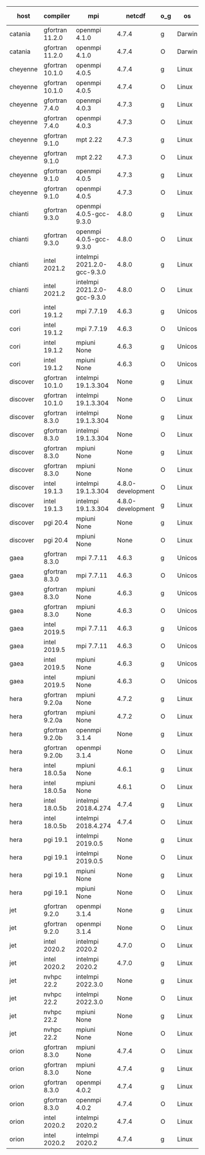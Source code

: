 

| host     | compiler                              | mpi                      | netcdf        | o_g        | os       | build       | u_pass          | u_fail          | s_pass            | s_fail            | e_pass             | e_fail             | nuopc_pass       | nuopc_fail       | artifacts link          |
|----------|---------------------------------------|--------------------------|---------------|------------|----------|-------------|-----------------|-----------------|-------------------|-------------------|--------------------|--------------------|------------------|------------------|-------------------------|
| catania | gfortran 11.2.0 | openmpi 4.1.0  | 4.7.4  | g | Darwin | PASS | None | None | None | None | None | None | None | None | <a href="https://github.com/esmf-org/esmf-test-artifacts/tree/658b3ee847bf757b53e4323b975fbf197c120685/develop/gfortran/11.2.0/g/openmpi/4.1.0" target="_blank">658b3ee</a> | 
| catania | gfortran 11.2.0 | openmpi 4.1.0  | 4.7.4  | O | Darwin | PASS | 13889 | 9 | 49 | 0 | 80 | 0 | 52 | 0 | <a href="https://github.com/esmf-org/esmf-test-artifacts/tree/b4784be3a4b242900b2921cd8264f7c4f6d3e2a1/develop/gfortran/11.2.0/O/openmpi/4.1.0" target="_blank">b4784be</a> | 
| cheyenne | gfortran 10.1.0 | openmpi 4.0.5  | 4.7.4  | g | Linux | PASS | None | None | None | None | None | None | None | None | <a href="https://github.com/esmf-org/esmf-test-artifacts/tree/3cb79f608a990c99b668bae26e947516b653f31f/develop/gfortran/10.1.0/g/openmpi/4.0.5" target="_blank">3cb79f6</a> | 
| cheyenne | gfortran 10.1.0 | openmpi 4.0.5  | 4.7.4  | O | Linux | PASS | 13898 | 0 | 49 | 0 | 80 | 0 | 52 | 0 | <a href="https://github.com/esmf-org/esmf-test-artifacts/tree/831b27553be4390148ccaf92a0e1d71a6c4d1918/develop/gfortran/10.1.0/O/openmpi/4.0.5" target="_blank">831b275</a> | 
| cheyenne | gfortran 7.4.0 | openmpi 4.0.3  | 4.7.3  | g | Linux | PASS | None | None | None | None | None | None | None | None | <a href="https://github.com/esmf-org/esmf-test-artifacts/tree/5fed5f997cabc1d6ddf2b434a4f6dca6db7f6ef3/develop/gfortran/7.4.0/g/openmpi/4.0.3" target="_blank">5fed5f9</a> | 
| cheyenne | gfortran 7.4.0 | openmpi 4.0.3  | 4.7.3  | O | Linux | PASS | 13898 | 0 | 49 | 0 | 80 | 0 | 52 | 0 | <a href="https://github.com/esmf-org/esmf-test-artifacts/tree/f76582b5d85b615fa32426c3d4b672942da6da7d/develop/gfortran/7.4.0/O/openmpi/4.0.3" target="_blank">f76582b</a> | 
| cheyenne | gfortran 9.1.0 | mpt 2.22  | 4.7.3  | g | Linux | PASS | 13898 | 0 | 49 | 0 | 80 | 0 | 52 | 0 | <a href="https://github.com/esmf-org/esmf-test-artifacts/tree/09758958036afba451fcdd7560f2b336f796085d/develop/gfortran/9.1.0/g/mpt/2.22" target="_blank">0975895</a> | 
| cheyenne | gfortran 9.1.0 | mpt 2.22  | 4.7.3  | O | Linux | PASS | 13897 | 1 | 49 | 0 | 80 | 0 | 52 | 0 | <a href="https://github.com/esmf-org/esmf-test-artifacts/tree/160cd78368f68156a20a9945c8788d24040f02cd/develop/gfortran/9.1.0/O/mpt/2.22" target="_blank">160cd78</a> | 
| cheyenne | gfortran 9.1.0 | openmpi 4.0.5  | 4.7.3  | g | Linux | PASS | None | None | None | None | None | None | None | None | <a href="https://github.com/esmf-org/esmf-test-artifacts/tree/9e1b211692f0e6a893e8a564c1b708dd2a2ec942/develop/gfortran/9.1.0/g/openmpi/4.0.5" target="_blank">9e1b211</a> | 
| cheyenne | gfortran 9.1.0 | openmpi 4.0.5  | 4.7.3  | O | Linux | PASS | 13898 | 0 | 49 | 0 | 80 | 0 | 52 | 0 | <a href="https://github.com/esmf-org/esmf-test-artifacts/tree/de8895c266df6e3d455c392ebb9817bba1639ca1/develop/gfortran/9.1.0/O/openmpi/4.0.5" target="_blank">de8895c</a> | 
| chianti | gfortran 9.3.0 | openmpi 4.0.5-gcc-9.3.0  | 4.8.0  | g | Linux | PASS | 13898 | 0 | 49 | 0 | 80 | 0 | 52 | 0 | <a href="https://github.com/esmf-org/esmf-test-artifacts/tree/a3c3ddb458333db99f0e1bde4f57e96a443b52a2/develop/gfortran/9.3.0/g/openmpi/4.0.5-gcc-9.3.0" target="_blank">a3c3ddb</a> | 
| chianti | gfortran 9.3.0 | openmpi 4.0.5-gcc-9.3.0  | 4.8.0  | O | Linux | PASS | 13898 | 0 | 49 | 0 | 80 | 0 | 52 | 0 | <a href="https://github.com/esmf-org/esmf-test-artifacts/tree/1bc9ca11ae894c1b655447956b5cf3ff3f909dcb/develop/gfortran/9.3.0/O/openmpi/4.0.5-gcc-9.3.0" target="_blank">1bc9ca1</a> | 
| chianti | intel 2021.2 | intelmpi 2021.2.0-gcc-9.3.0  | 4.8.0  | g | Linux | PASS | 13898 | 0 | 49 | 0 | 80 | 0 | 52 | 0 | <a href="https://github.com/esmf-org/esmf-test-artifacts/tree/27c4eb61cbacf8524626187ba5d2a5e5faebbbb6/develop/intel/2021.2/g/intelmpi/2021.2.0-gcc-9.3.0" target="_blank">27c4eb6</a> | 
| chianti | intel 2021.2 | intelmpi 2021.2.0-gcc-9.3.0  | 4.8.0  | O | Linux | PASS | 13898 | 0 | 49 | 0 | 80 | 0 | 52 | 0 | <a href="https://github.com/esmf-org/esmf-test-artifacts/tree/d8a56911758f55aaf2bda03358e374a9951dd390/develop/intel/2021.2/O/intelmpi/2021.2.0-gcc-9.3.0" target="_blank">d8a5691</a> | 
| cori | intel 19.1.2 | mpi 7.7.19  | 4.6.3  | g | Unicos | PASS | None | None | None | None | None | None | None | None | <a href="https://github.com/esmf-org/esmf-test-artifacts/tree/2cc430432a255410db26b2ddbbf83b653fd15660/develop/intel/19.1.2/g/mpi/7.7.19" target="_blank">2cc4304</a> | 
| cori | intel 19.1.2 | mpi 7.7.19  | 4.6.3  | O | Unicos | PASS | None | None | None | None | None | None | None | None | <a href="https://github.com/esmf-org/esmf-test-artifacts/tree/4e2cb71f82c08549d0ccdddaea38f7b670694428/develop/intel/19.1.2/O/mpi/7.7.19" target="_blank">4e2cb71</a> | 
| cori | intel 19.1.2 | mpiuni None  | 4.6.3  | g | Unicos | PASS | 12319 | 0 | 8 | 0 | 43 | 0 | None | None | <a href="https://github.com/esmf-org/esmf-test-artifacts/tree/73265acb57aa0407ae240c35b31b7c099b6e5370/develop/intel/19.1.2/g/mpiuni/None" target="_blank">73265ac</a> | 
| cori | intel 19.1.2 | mpiuni None  | 4.6.3  | O | Unicos | PASS | 12319 | 0 | 8 | 0 | 43 | 0 | None | None | <a href="https://github.com/esmf-org/esmf-test-artifacts/tree/98544f5097150deaf1f6b54399b58cf88617de81/develop/intel/19.1.2/O/mpiuni/None" target="_blank">98544f5</a> | 
| discover | gfortran 10.1.0 | intelmpi 19.1.3.304  | None  | g | Linux | PASS | 13883 | 15 | 49 | 0 | 80 | 0 | 52 | 0 | <a href="https://github.com/esmf-org/esmf-test-artifacts/tree/3c78a93b38d78c4144f717a20ada6f8cad19def5/develop/gfortran/10.1.0/g/intelmpi/19.1.3.304" target="_blank">3c78a93</a> | 
| discover | gfortran 10.1.0 | intelmpi 19.1.3.304  | None  | O | Linux | PASS | 13883 | 15 | 49 | 0 | 80 | 0 | 52 | 0 | <a href="https://github.com/esmf-org/esmf-test-artifacts/tree/af584c9f480422a704c5b163b844461c79665bab/develop/gfortran/10.1.0/O/intelmpi/19.1.3.304" target="_blank">af584c9</a> | 
| discover | gfortran 8.3.0 | intelmpi 19.1.3.304  | None  | g | Linux | PASS | 13883 | 15 | 49 | 0 | 80 | 0 | 52 | 0 | <a href="https://github.com/esmf-org/esmf-test-artifacts/tree/5031082e942815d42dc46866cf12dbcebe7f1738/develop/gfortran/8.3.0/g/intelmpi/19.1.3.304" target="_blank">5031082</a> | 
| discover | gfortran 8.3.0 | intelmpi 19.1.3.304  | None  | O | Linux | PASS | 13883 | 15 | 49 | 0 | 80 | 0 | 52 | 0 | <a href="https://github.com/esmf-org/esmf-test-artifacts/tree/0e7b5e97f11186537eeb0c3721048be411270eee/develop/gfortran/8.3.0/O/intelmpi/19.1.3.304" target="_blank">0e7b5e9</a> | 
| discover | gfortran 8.3.0 | mpiuni None  | None  | g | Linux | PASS | 12319 | 0 | 8 | 0 | 43 | 0 | None | None | <a href="https://github.com/esmf-org/esmf-test-artifacts/tree/7530192e1597a2ec3a8b075e634686f34f085808/develop/gfortran/8.3.0/g/mpiuni/None" target="_blank">7530192</a> | 
| discover | gfortran 8.3.0 | mpiuni None  | None  | O | Linux | PASS | 12319 | 0 | 8 | 0 | 43 | 0 | None | None | <a href="https://github.com/esmf-org/esmf-test-artifacts/tree/1803c506f11d176793c1c0ce7f434a4e2b53be98/develop/gfortran/8.3.0/O/mpiuni/None" target="_blank">1803c50</a> | 
| discover | intel 19.1.3 | intelmpi 19.1.3.304  | 4.8.0-development  | O | Linux | PASS | 13898 | 0 | 49 | 0 | 80 | 0 | 52 | 0 | <a href="https://github.com/esmf-org/esmf-test-artifacts/tree/de62a4f9882892552b3ce985376bdf7ff25ba8a0/develop/intel/19.1.3/O/intelmpi/19.1.3.304" target="_blank">de62a4f</a> | 
| discover | intel 19.1.3 | intelmpi 19.1.3.304  | 4.8.0-development  | g | Linux | PASS | 13898 | 0 | 49 | 0 | 80 | 0 | 52 | 0 | <a href="https://github.com/esmf-org/esmf-test-artifacts/tree/048a3f6742d9e43afb8134ae2b52652b0bfa373f/develop/intel/19.1.3/g/intelmpi/19.1.3.304" target="_blank">048a3f6</a> | 
| discover | pgi 20.4 | mpiuni None  | None  | g | Linux | PASS | 11694 | 625 | 4 | 4 | 40 | 3 | None | None | <a href="https://github.com/esmf-org/esmf-test-artifacts/tree/a387ea0155547139c9e5d2f51ee017c7fffb00b8/develop/pgi/20.4/g/mpiuni/None" target="_blank">a387ea0</a> | 
| discover | pgi 20.4 | mpiuni None  | None  | O | Linux | PASS | 11694 | 625 | 6 | 2 | 40 | 3 | None | None | <a href="https://github.com/esmf-org/esmf-test-artifacts/tree/b21ebc61d9b36ac17e586848a18f5574057bc891/develop/pgi/20.4/O/mpiuni/None" target="_blank">b21ebc6</a> | 
| gaea | gfortran 8.3.0 | mpi 7.7.11  | 4.6.3  | g | Unicos | PASS | 13897 | 1 | 49 | 0 | 80 | 0 | 47 | 5 | <a href="https://github.com/esmf-org/esmf-test-artifacts/tree/7609352a2caf20842b15d262b190521933d5e27f/develop/gfortran/8.3.0/g/mpi/7.7.11" target="_blank">7609352</a> | 
| gaea | gfortran 8.3.0 | mpi 7.7.11  | 4.6.3  | O | Unicos | PASS | 13897 | 1 | 49 | 0 | 80 | 0 | 47 | 5 | <a href="https://github.com/esmf-org/esmf-test-artifacts/tree/6b0322f50dbb5ae8d721f63bbd7f438d9e67a577/develop/gfortran/8.3.0/O/mpi/7.7.11" target="_blank">6b0322f</a> | 
| gaea | gfortran 8.3.0 | mpiuni None  | 4.6.3  | g | Unicos | PASS | 12319 | 0 | 8 | 0 | 43 | 0 | None | None | <a href="https://github.com/esmf-org/esmf-test-artifacts/tree/6543e32b0b4385cc16e03b5b03ae00a7028a7105/develop/gfortran/8.3.0/g/mpiuni/None" target="_blank">6543e32</a> | 
| gaea | gfortran 8.3.0 | mpiuni None  | 4.6.3  | O | Unicos | PASS | 12319 | 0 | 8 | 0 | 43 | 0 | None | None | <a href="https://github.com/esmf-org/esmf-test-artifacts/tree/3b9c06c46064078c59245593bbbaf8c022889362/develop/gfortran/8.3.0/O/mpiuni/None" target="_blank">3b9c06c</a> | 
| gaea | intel 2019.5 | mpi 7.7.11  | 4.6.3  | g | Unicos | PASS | 13883 | 15 | 49 | 0 | 80 | 0 | 47 | 5 | <a href="https://github.com/esmf-org/esmf-test-artifacts/tree/9109c30dcd1d78a4cf140b8659ede94e6e727871/develop/intel/2019.5/g/mpi/7.7.11" target="_blank">9109c30</a> | 
| gaea | intel 2019.5 | mpi 7.7.11  | 4.6.3  | O | Unicos | PASS | 13883 | 15 | 49 | 0 | 80 | 0 | 47 | 5 | <a href="https://github.com/esmf-org/esmf-test-artifacts/tree/c2e98d9a22e30ad0a9ea6abd61a9e34aef68f9ea/develop/intel/2019.5/O/mpi/7.7.11" target="_blank">c2e98d9</a> | 
| gaea | intel 2019.5 | mpiuni None  | 4.6.3  | g | Unicos | PASS | 12304 | 15 | 8 | 0 | 43 | 0 | None | None | <a href="https://github.com/esmf-org/esmf-test-artifacts/tree/d7ddd4e928938d88750e25060ad36285a79e58ad/develop/intel/2019.5/g/mpiuni/None" target="_blank">d7ddd4e</a> | 
| gaea | intel 2019.5 | mpiuni None  | 4.6.3  | O | Unicos | PASS | 12304 | 15 | 8 | 0 | 43 | 0 | None | None | <a href="https://github.com/esmf-org/esmf-test-artifacts/tree/96c63ad7fe8cd10265257797fd2dfe20ed6d5d61/develop/intel/2019.5/O/mpiuni/None" target="_blank">96c63ad</a> | 
| hera | gfortran 9.2.0a | mpiuni None  | 4.7.2  | g | Linux | PASS | 12319 | 0 | 8 | 0 | 43 | 0 | None | None | <a href="https://github.com/esmf-org/esmf-test-artifacts/tree/6a634d6fafcb5dc469541890ca0087eb81128a52/develop/gfortran/9.2.0a/g/mpiuni/None" target="_blank">6a634d6</a> | 
| hera | gfortran 9.2.0a | mpiuni None  | 4.7.2  | O | Linux | PASS | 12319 | 0 | 8 | 0 | 43 | 0 | None | None | <a href="https://github.com/esmf-org/esmf-test-artifacts/tree/88515b5cbfb4daea33a825ddac2521c2b4f917e6/develop/gfortran/9.2.0a/O/mpiuni/None" target="_blank">88515b5</a> | 
| hera | gfortran 9.2.0b | openmpi 3.1.4  | None  | g | Linux | PASS | 13898 | 0 | 49 | 0 | 80 | 0 | 52 | 0 | <a href="https://github.com/esmf-org/esmf-test-artifacts/tree/1e448e81ba9b612a407938d0bf117fdd9f8a724b/develop/gfortran/9.2.0b/g/openmpi/3.1.4" target="_blank">1e448e8</a> | 
| hera | gfortran 9.2.0b | openmpi 3.1.4  | None  | O | Linux | PASS | 13898 | 0 | 49 | 0 | 80 | 0 | 52 | 0 | <a href="https://github.com/esmf-org/esmf-test-artifacts/tree/136169899c706d3dc3eb9855a3c7125d6a057973/develop/gfortran/9.2.0b/O/openmpi/3.1.4" target="_blank">1361698</a> | 
| hera | intel 18.0.5a | mpiuni None  | 4.6.1  | g | Linux | PASS | 12319 | 0 | 8 | 0 | 43 | 0 | None | None | <a href="https://github.com/esmf-org/esmf-test-artifacts/tree/0a5bee1b8b8d2bccec70c79453313cee7bb0d6cf/develop/intel/18.0.5a/g/mpiuni/None" target="_blank">0a5bee1</a> | 
| hera | intel 18.0.5a | mpiuni None  | 4.6.1  | O | Linux | PASS | 12319 | 0 | 8 | 0 | 43 | 0 | None | None | <a href="https://github.com/esmf-org/esmf-test-artifacts/tree/eaa9ad812e0ee5cec0fb40a88eee791cbbec9cc6/develop/intel/18.0.5a/O/mpiuni/None" target="_blank">eaa9ad8</a> | 
| hera | intel 18.0.5b | intelmpi 2018.4.274  | 4.7.4  | g | Linux | PASS | 13898 | 0 | 49 | 0 | 80 | 0 | 52 | 0 | <a href="https://github.com/esmf-org/esmf-test-artifacts/tree/30fc98f5dd046941e28edb86fdfa518ded2af598/develop/intel/18.0.5b/g/intelmpi/2018.4.274" target="_blank">30fc98f</a> | 
| hera | intel 18.0.5b | intelmpi 2018.4.274  | 4.7.4  | O | Linux | PASS | 13898 | 0 | 49 | 0 | 80 | 0 | 52 | 0 | <a href="https://github.com/esmf-org/esmf-test-artifacts/tree/3458aa0a5417ac8de7e1353c66cb5d06dd858a84/develop/intel/18.0.5b/O/intelmpi/2018.4.274" target="_blank">3458aa0</a> | 
| hera | pgi 19.1 | intelmpi 2019.0.5  | None  | g | Linux | PASS | 13021 | 877 | None | None | None | None | None | None | <a href="https://github.com/esmf-org/esmf-test-artifacts/tree/b39134fde8aa2d6fd2047d6a6c2f680e85f4ee08/develop/pgi/19.1/g/intelmpi/2019.0.5" target="_blank">b39134f</a> | 
| hera | pgi 19.1 | intelmpi 2019.0.5  | None  | O | Linux | PASS | 13069 | 829 | None | None | None | None | None | None | <a href="https://github.com/esmf-org/esmf-test-artifacts/tree/c7023ebde3582a88a4a353d3ea1de13eeae60514/develop/pgi/19.1/O/intelmpi/2019.0.5" target="_blank">c7023eb</a> | 
| hera | pgi 19.1 | mpiuni None  | None  | g | Linux | PASS | 11694 | 625 | 4 | 4 | 40 | 3 | None | None | <a href="https://github.com/esmf-org/esmf-test-artifacts/tree/b4daf519c50c4d980594d41d3b81f49b5ecf5fe6/develop/pgi/19.1/g/mpiuni/None" target="_blank">b4daf51</a> | 
| hera | pgi 19.1 | mpiuni None  | None  | O | Linux | PASS | 11694 | 625 | 6 | 2 | 40 | 3 | None | None | <a href="https://github.com/esmf-org/esmf-test-artifacts/tree/610398add74075e30763f9d79a56665d8525cb70/develop/pgi/19.1/O/mpiuni/None" target="_blank">610398a</a> | 
| jet | gfortran 9.2.0 | openmpi 3.1.4  | None  | g | Linux | PASS | 13898 | 0 | 49 | 0 | 80 | 0 | 52 | 0 | <a href="https://github.com/esmf-org/esmf-test-artifacts/tree/47e796235604e67d0d460f0ceca8eebb26f475a2/develop/gfortran/9.2.0/g/openmpi/3.1.4" target="_blank">47e7962</a> | 
| jet | gfortran 9.2.0 | openmpi 3.1.4  | None  | O | Linux | PASS | 13898 | 0 | 49 | 0 | 80 | 0 | 52 | 0 | <a href="https://github.com/esmf-org/esmf-test-artifacts/tree/9c566b13c4702d52aecf0c13567037cd08381485/develop/gfortran/9.2.0/O/openmpi/3.1.4" target="_blank">9c566b1</a> | 
| jet | intel 2020.2 | intelmpi 2020.2  | 4.7.0  | O | Linux | PASS | 13898 | 0 | 49 | 0 | 80 | 0 | 52 | 0 | <a href="https://github.com/esmf-org/esmf-test-artifacts/tree/cfe3e3cbaffee4b600b397409324b0a599b87f5e/develop/intel/2020.2/O/intelmpi/2020.2" target="_blank">cfe3e3c</a> | 
| jet | intel 2020.2 | intelmpi 2020.2  | 4.7.0  | g | Linux | PASS | 13898 | 0 | 49 | 0 | 80 | 0 | 52 | 0 | <a href="https://github.com/esmf-org/esmf-test-artifacts/tree/1004af670672d79a8558c562d8e5cf1d5b038f75/develop/intel/2020.2/g/intelmpi/2020.2" target="_blank">1004af6</a> | 
| jet | nvhpc 22.2 | intelmpi 2022.3.0  | None  | g | Linux | FAIL | None | None | None | None | None | None | None | None | <a href="https://github.com/esmf-org/esmf-test-artifacts/tree/b2d43a2db5974e5b4dc998e6cbd04530d9593ee6/develop/nvhpc/22.2/g/intelmpi/2022.3.0" target="_blank">b2d43a2</a> | 
| jet | nvhpc 22.2 | intelmpi 2022.3.0  | None  | O | Linux | FAIL | None | None | None | None | None | None | None | None | <a href="https://github.com/esmf-org/esmf-test-artifacts/tree/c61cb6b2d4dbbf410d925bd1d7e7039b6b965354/develop/nvhpc/22.2/O/intelmpi/2022.3.0" target="_blank">c61cb6b</a> | 
| jet | nvhpc 22.2 | mpiuni None  | None  | g | Linux | PASS | 11694 | 625 | 4 | 4 | 40 | 3 | None | None | <a href="https://github.com/esmf-org/esmf-test-artifacts/tree/bc3827af30f88847497ed986c5af91548e8cfef8/develop/nvhpc/22.2/g/mpiuni/None" target="_blank">bc3827a</a> | 
| jet | nvhpc 22.2 | mpiuni None  | None  | O | Linux | PASS | 12317 | 2 | 8 | 0 | 43 | 0 | None | None | <a href="https://github.com/esmf-org/esmf-test-artifacts/tree/58ee176e6110cc4b8e505dd2f82bfd48f26986a2/develop/nvhpc/22.2/O/mpiuni/None" target="_blank">58ee176</a> | 
| orion | gfortran 8.3.0 | mpiuni None  | 4.7.4  | O | Linux | PASS | None | None | None | None | None | None | None | None | <a href="https://github.com/esmf-org/esmf-test-artifacts/tree/722c89a72b12e05827de6ff36538da305e5ead18/develop/gfortran/8.3.0/O/mpiuni/None" target="_blank">722c89a</a> | 
| orion | gfortran 8.3.0 | mpiuni None  | 4.7.4  | g | Linux | PASS | None | None | None | None | None | None | None | None | <a href="https://github.com/esmf-org/esmf-test-artifacts/tree/49b9d6762eae7deabd37cfa4a31f1feedf9a2c89/develop/gfortran/8.3.0/g/mpiuni/None" target="_blank">49b9d67</a> | 
| orion | gfortran 8.3.0 | openmpi 4.0.2  | 4.7.4  | g | Linux | PASS | None | None | None | None | None | None | None | None | <a href="https://github.com/esmf-org/esmf-test-artifacts/tree/aaf1d592e69c83e4e0ae20c5a78206d2e93d332f/develop/gfortran/8.3.0/g/openmpi/4.0.2" target="_blank">aaf1d59</a> | 
| orion | gfortran 8.3.0 | openmpi 4.0.2  | 4.7.4  | O | Linux | PASS | None | None | None | None | None | None | None | None | <a href="https://github.com/esmf-org/esmf-test-artifacts/tree/4fcdde6e8950319ee10b29534b38fa268f0be456/develop/gfortran/8.3.0/O/openmpi/4.0.2" target="_blank">4fcdde6</a> | 
| orion | intel 2020.2 | intelmpi 2020.2  | 4.7.4  | O | Linux | PASS | None | None | None | None | None | None | None | None | <a href="https://github.com/esmf-org/esmf-test-artifacts/tree/89bec1fba809df7dbd625af7819b523666586a91/develop/intel/2020.2/O/intelmpi/2020.2" target="_blank">89bec1f</a> | 
| orion | intel 2020.2 | intelmpi 2020.2  | 4.7.4  | g | Linux | PASS | None | None | None | None | None | None | None | None | <a href="https://github.com/esmf-org/esmf-test-artifacts/tree/7a1c20b76b73d69fa9e197d60422931b06a4d7a1/develop/intel/2020.2/g/intelmpi/2020.2" target="_blank">7a1c20b</a> | 
